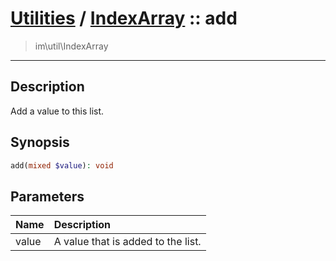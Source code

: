 # [Utilities](util.md) / [IndexArray](util-IndexArray.md) :: add
 > im\util\IndexArray
____

## Description
Add a value to this list.

## Synopsis
```php
add(mixed $value): void
```

## Parameters
| Name | Description |
| :--- | :---------- |
| value | A value that is added to the list. |
